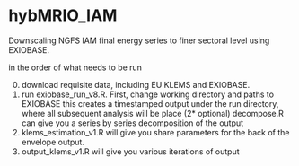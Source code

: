 # hybMRIO_IAM
Downscaling NGFS IAM final energy series to finer sectoral level using EXIOBASE.

in the order of what needs to be run

0) download requisite data, including EU KLEMS and EXIOBASE.
1) run exiobase_run_v8.R. First, change working directory and paths to EXIOBASE
    this creates a timestamped output under the run directory, where all subsequent analysis will be place
  (2* optional) decompose.R can give you a series by series decomposition of the output
3) klems_estimation_v1.R will give you share parameters for the back of the envelope output.
4) output_klems_v1.R will give you various iterations of output


